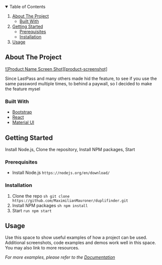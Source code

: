 <!-- TABLE OF CONTENTS -->
<details open="open">
  <summary>Table of Contents</summary>
  <ol>
    <li>
      <a href="#about-the-project">About The Project</a>
      <ul>
        <li><a href="#built-with">Built With</a></li>
      </ul>
    </li>
    <li>
      <a href="#getting-started">Getting Started</a>
      <ul>
        <li><a href="#prerequisites">Prerequisites</a></li>
        <li><a href="#installation">Installation</a></li>
      </ul>
    </li>
    <li><a href="#usage">Usage</a></li>
  </ol>
</details>



<!-- ABOUT THE PROJECT -->
## About The Project

[![Product Name Screen Shot][product-screenshot]](https://example.com)

Since LastPass and many others made hid the feature, to see if you use the same password multiple times, to behind a paywall, so I decided to make the feature mysel

### Built With

* [Bootstrap](https://getbootstrap.com)
* [React](https://react-bootstrap.github.io/)
* [Material UI](material-ui.com)



<!-- GETTING STARTED -->
## Getting Started

Install Node.js, Clone the repository, Install NPM packages, Start

### Prerequisites

* Install Node.js
```https://nodejs.org/en/download/ ```


### Installation

1. Clone the repo
   ```sh git clone https://github.com/MaximilianMauroner/duplifinder.git ```
2. Install NPM packages
   ```sh npm install ```
3. Start
  ``` run npm start ```

<!-- USAGE EXAMPLES -->
## Usage

Use this space to show useful examples of how a project can be used. Additional screenshots, code examples and demos work well in this space. You may also link to more resources.

_For more examples, please refer to the [Documentation](https://example.com)_
